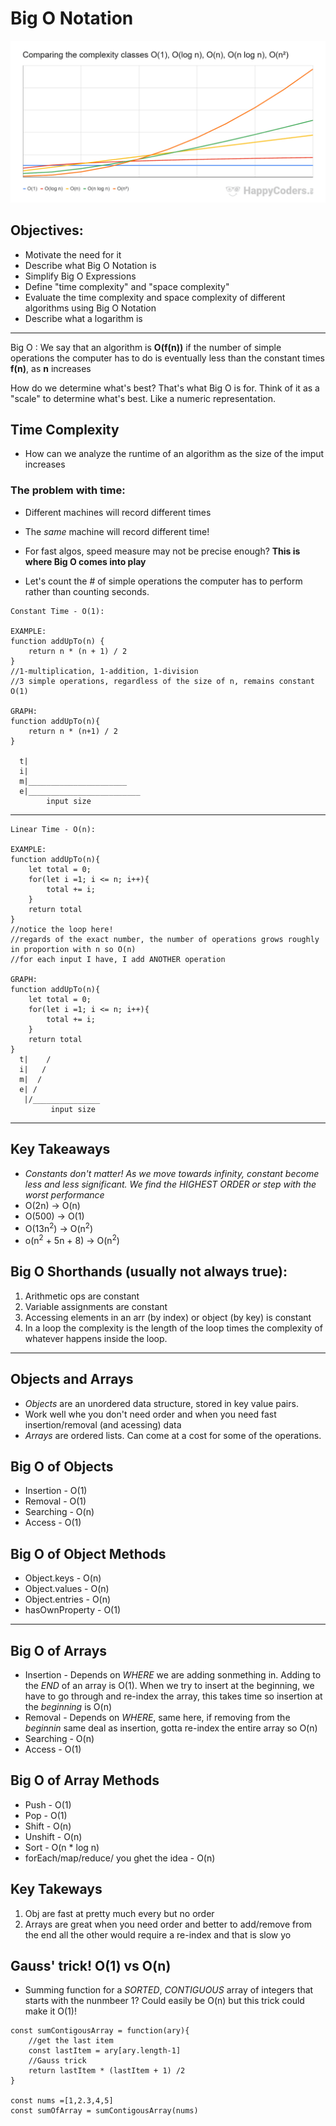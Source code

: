 # Big O Notation 
![Big O Graph](BigOGraph.png)

## Objectives: 
- Motivate the need for it 
- Describe what Big O Notation is
- Simplify Big O Expressions
- Define "time complexity" and "space complexity" 
- Evaluate the time complexity and space complexity of different algorithms using Big O Notation 
- Describe what a logarithm is 

---
Big O
: We say that an algorithm is **O(f(n))** if the number of simple operations the computer has to do is eventually less than the constant times **f(n)**, as **n** increases

How do we determine what's best? That's what Big O is for. Think of it as a "scale" to determine what's best. Like a numeric representation. 

## Time Complexity 
- How can we analyze the runtime of an algorithm as the size of the imput increases

### The problem with time: 
- Different machines will record different times 
- The *same* machine will record different time!
- For fast algos, speed measure may not be precise enough? 
**This is where Big O comes into play**

- Let's count the # of simple operations the computer has to perform rather than counting seconds. 

```
Constant Time - O(1): 

EXAMPLE:
function addUpTo(n) {
    return n * (n + 1) / 2
}
//1-multiplication, 1-addition, 1-division
//3 simple operations, regardless of the size of n, remains constant O(1)

GRAPH:
function addUpTo(n){
	return n * (n+1) / 2
}

  t|
  i|
  m|______________________
  e|_________________________
        input size

```
---
```
Linear Time - O(n):

EXAMPLE: 
function addUpTo(n){
    let total = 0; 
    for(let i =1; i <= n; i++){
        total += i; 
    }
    return total 
}
//notice the loop here! 
//regards of the exact number, the number of operations grows roughly in proportion with n so O(n)
//for each input I have, I add ANOTHER operation 

GRAPH:
function addUpTo(n){
    let total = 0; 
    for(let i =1; i <= n; i++){
        total += i; 
    }
    return total 
}
  t|    /
  i|   /
  m|  /
  e| /
   |/_______________
         input size
```
---

## Key Takeaways
- *Constants don't matter! As we move towards infinity, constant become less and less significant. We find the HIGHEST ORDER or step with the worst performance*
- O(2n) -> O(n)
- O(500) -> O(1)
- O(13n<sup>2</sup>) -> O(n<sup>2</sup>)
- o(n<sup>2</sup> + 5n + 8) -> O(n<sup>2</sup>)

## Big O Shorthands (usually not always true):
1. Arithmetic ops are constant 
2. Variable assignments are constant
3. Accessing elements in an arr (by index) or object (by key) is constant
4. In a loop the complexity is the length of the loop times the complexity of whatever happens inside the loop.
---

## Objects and Arrays 

- *Objects* are an unordered data structure, stored in key value pairs. 
- Work well whe you don't need order and when you need fast insertion/removal (and acessing) data
- *Arrays* are ordered lists. Can come at a cost for some of the operations.


## Big O of Objects
- Insertion - O(1)
- Removal - O(1)
- Searching - O(n)
- Access - O(1)

## Big O of Object Methods 
- Object.keys - O(n)
- Object.values - O(n)
- Object.entries - O(n)
- hasOwnProperty - O(1)
---
## Big O of Arrays 
- Insertion - Depends on *WHERE* we are adding sonmething in. Adding to the *END* of an array is O(1). When we try to insert at the beginning, we have to go through and re-index the array, this takes time so insertion at the *beginning* is O(n)
- Removal - Depends on *WHERE*, same here, if removing from the *beginnin* same deal as insertion, gotta re-index the entire array so O(n)
- Searching - O(n)
- Access - O(1)

## Big O of Array Methods 
- Push - O(1)
- Pop - O(1)
- Shift - O(n)
- Unshift - O(n)
- Sort - O(n * log n)
- forEach/map/reduce/ you ghet the idea - O(n)

## Key Takeways 
1. Obj are fast at pretty much every but no order
2. Arrays are great when you need order and better to add/remove from the end all the other would require a re-index and that is slow yo 

## Gauss' trick! O(1) vs O(n)
- Summing function for a *SORTED*, *CONTIGUOUS* array of integers that starts with the nunmbeer 1? Could easily be O(n) but this trick could make it O(1)! 
```
const sumContigousArray = function(ary){
    //get the last item
    const lastItem = ary[ary.length-1]
    //Gauss trick
    return lastItem * (lastItem + 1) /2 
}

const nums =[1,2.3,4,5]
const sumOfArray = sumContigousArray(nums)
```